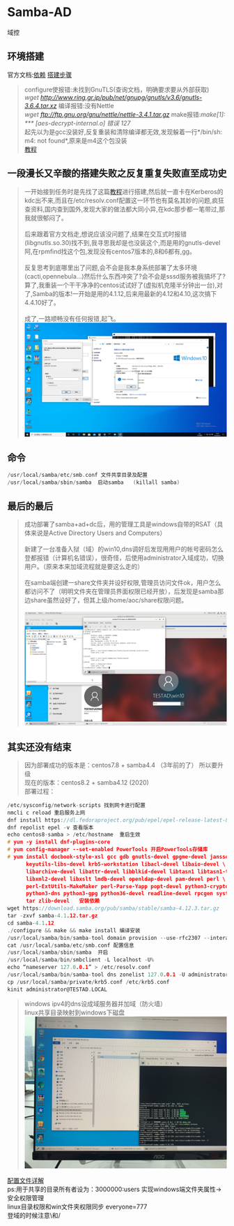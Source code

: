 # Samba-AD
域控

## 环境搭建
官方文档:[依赖](https://wiki.samba.org/index.php/Package_Dependencies_Required_to_Build_Samba#Red_Hat_Enterprise_Linux_7_.2F_CentOS_7_.2F_Scientific_Linux_7)
[搭建步骤](https://wiki.samba.org/index.php/Setting_up_Samba_as_an_Active_Directory_Domain_Controller)

>configure使报错:未找到GnuTLS(查询文档，明确要求要从外部获取)<br>
>*wget http://www.ring.gr.jp/pub/net/gnupg/gnutls/v3.6/gnutls-3.6.4.tar.xz* 编译报错:没有Nettle<br>
>*wget ftp://ftp.gnu.org/gnu/nettle/nettle-3.4.1.tar.gz* make报错:*make[1]: *** [aes-decrypt-internal.o] 错误 127*<br>
>起先以为是gcc没装好,反复重装和清除编译都无效,发现躲着一行*/bin/sh: m4: not found*,原来是m4这个包没装<br>
>[教程](https://blog.csdn.net/HideInTime/article/details/94600815)


## 一段漫长又辛酸的搭建失败之反复重复失败直至成功史
>一开始接到任务时是先找了这篇[教程](http://lihaitao.cn/?p=299)进行搭建,然后就一直卡在Kerberos的kdc出不来,而且在/etc/resolv.conf配置这一环节也有莫名其妙的问题,疯狂查资料,国内查到国外,发现大家的做法都大同小异,在kdc那步都一笔带过,那我就很郁闷了。<br><br>
>后来跟着官方文档走,想说应该没问题了,结果在交互式时报错(libgnutls.so.30)找不到,我寻思我却是也没装这个,而是用的gnutls-devel阿,在rpmfind找这个包,发现没有centos7版本的,8和6都有,gg。<br><br>
>反复思考到底哪里出了问题,会不会是我本身系统部署了太多环境(cacti,opennebula...)然后什么东西冲突了?会不会是sssd服务被我搞坏了?算了,我重装一个干干净净的centos试试好了(虚拟机克隆半分钟出一台),对了,Samba的版本!一开始是用的4.1.12,后来用最新的4.12和4.10,这次搞下4.4.10好了。<br><br>
>成了,一路顺畅没有任何报错,起飞。
![avatar](https://github.com/Ricechips/Samba-AD/blob/master/PrtScn/11.PNG)


## 命令
```c
/usr/local/samba/etc/smb.conf 文件共享目录及配置
/usr/local/samba/sbin/samba  启动samba   (killall samba)
```
## 最后的最后
>成功部署了samba+ad+dc后，用的管理工具是windows自带的RSAT（具体来说是Active Directory Users and Computers）<br><br>
>新建了一台准备入狱（域）的win10,dns调好后发现用用户的帐号密码怎么登都报错（计算机名错误），很奇怪，后使用administrator入域成功，切换用户。（原来本来加域流程就是要这么走的）<br><br>
>在samba端创建一share文件夹并设好权限,管理员访问文件ok，用户怎么都访问不了（明明文件夹在管理员界面权限已经开放），后发现是samba那边share虽然设好了，但其上级/home/aoc/share权限问题。<br><br>
![avatar](https://github.com/Ricechips/Samba-AD/blob/master/PrtScn/Screenshot%20from%202020-06-24%2017-42-34.png)

## 其实还没有结束
>因为部署成功的版本是：centos7.8 + samba4.4  （3年前的了） 所以要升级<br>
>现在的版本：centos8.2 + samba4.12 (2020)<br>
>部署过程：
```c
/etc/sysconfig/network-scripts 找到网卡进行配置
nmcli c reload 重启服务上网
dnf install https://dl.fedoraproject.org/pub/epel/epel-release-latest-8.noarch.rpm -y 加epel仓库
dnf repolist epel -v 查看版本
echo centos8-samba > /etc/hostname  重启生效
# yum -y install dnf-plugins-core
# yum config-manager --set-enabled PowerTools 开启PowerTools存储库
# yum install docbook-style-xsl gcc gdb gnutls-devel gpgme-devel jansson-devel \
      keyutils-libs-devel krb5-workstation libacl-devel libaio-devel \
      libarchive-devel libattr-devel libblkid-devel libtasn1 libtasn1-tools \
      libxml2-devel libxslt lmdb-devel openldap-devel pam-devel perl \
      perl-ExtUtils-MakeMaker perl-Parse-Yapp popt-devel python3-cryptography \
      python3-dns python3-gpg python36-devel readline-devel rpcgen systemd-devel \
      tar zlib-devel   安装依赖
wget https://download.samba.org/pub/samba/stable/samba-4.12.3.tar.gz
tar -zxvf samba-4.1.12.tar.gz
cd samba-4.1.12
./configure && make && make install 编译安装
/usr/local/samba/bin/samba-tool domain provision --use-rfc2307 --interactive 交互式配置
cat /usr/local/samba/etc/smb.conf 配置信息
/usr/local/samba/sbin/samba  开启
/usr/local/samba/bin/smbclient -L localhost -U% 
echo “nameserver 127.0.0.1” > /etc/resolv.conf
/usr/local/samba/bin/samba-tool dns zonelist 127.0.0.1 -U administrator
cp /usr/local/samba/private/krb5.conf /etc/krb5.conf
kinit administrator@TESTAD.LOCAL
```
>windows ipv4的dns设成域服务器并加域（防火墙）<br>
>linux共享目录映射到windows下磁盘
![avatar](https://github.com/Ricechips/Samba-AD/blob/master/PrtScn/IMG_4709.JPG)

[配置文件详解](https://blog.csdn.net/lileiyuyanqin/article/details/79359515)<br>
ps:用于共享的目录所有者设为：3000000:users 实现windows端文件夹属性->安全权限管理 <br>linux目录权限和win文件夹权限同步 everyone=777 <br>登域的时候注意\和/

